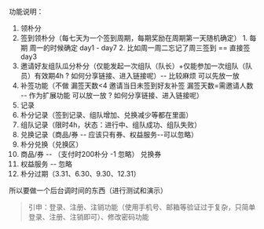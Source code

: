 功能说明：
1. 领朴分
  1. 签到领朴分（每七天为一个签到周期，每期奖励在周期第一天随机确定）
    1. 每期 周一的时候确定 day1 - day7
    2. 比如周一周二忘记了周三签到 == 直接签 day3
  2. 邀请好友组队瓜分朴分（仅能发起一次组队（队长）+仅能参加一次组队（队员）有效期4h ? 如何分享链接、进入链接呢）-- 比较麻烦 可以先放一放
  3. 补签功能（不做  漏签天数<4 邀请当日未签到好友补签 漏签天数=需邀请人数 -- 作为扩展功能 可以放一放 ? 如何分享链接、进入链接呢）
2. 记录
  1. 朴分记录（签到记录、组队增加、兑换减少等都在里面）
  2. 组队记录（限时4h，状态：进行中、组队成功、组队失败）
  3. 兑换记录（商品/券 -- 应该只有券、权益服务--可以忽略）
3. 朴分兑换（兑换区）
  1. 商品/券 -- （支付时200朴分 -1 忽略） 兑换券
  2. 权益服务 -- 忽略
4. 朴分过期（3.31、6.30、9.30、12.31）

所以要做一个后台调时间的东西（进行测试和演示）
> 引申：登录、注册、注销功能（使用手机号、邮箱等验证过于复杂，只简单登录、注册、注销即可）、修改密码功能
